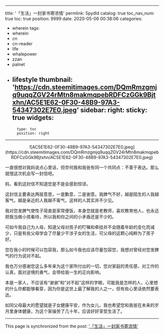 
---
title: '「生活」一封家书寄浓情'
permlink: 5pydld
catalog: true
toc_nav_num: true
toc: true
position: 9999
date: 2020-05-06 00:38:06
categories:
- wherein
tags:
- wherein
- cn
- cn-reader
- life
- whalepower
- zzan
- palnet
- lifestyle
thumbnail: 'https://cdn.steemitimages.com/DQmRmzgmjq9uqqZGV24rMtn8makmqpebRDFCzGGk9Bjtxhn/AC5E1E62-0F30-48B9-97A3-54347302E7E0.jpeg'
sidebar:
    right:
        sticky: true
widgets:
    -
        type: toc
        position: right
---


<center>![AC5E1E62-0F30-48B9-97A3-54347302E7E0.jpeg](https://cdn.steemitimages.com/DQmRmzgmjq9uqqZGV24rMtn8makmqpebRDFCzGGk9Bjtxhn/AC5E1E62-0F30-48B9-97A3-54347302E7E0.jpeg)</center>

一直很想对我妈说点心里话，但奈何我和我爸有同一个共同点：不善于表达。那么就借这次机会写一封信吧。

妈，看到这封信不知道您是不是会感到惊讶。

这封信主要表达两层意思，一是歉意，二是谢意。我脾气不好，越是陌生的人我越客气，越是亲近的人我越不客气，这样的人其实并不少见。

我对您发脾气使性子简直是家常便饭，本身您就是老教师，喜欢教育他人，也永远把我当做小孩看待，所以我和你之间的小矛盾还是不少的。

可如今我自己为人母，知道父母对孩子的叮嘱和牵挂并不会随着年龄的变化而减少，只是有些父母学会了尽量少干涉子女的生活，可父母的这颗心纯粹为了孩子好。

您在我小的时候可以包容我，那么如今我也应该尽量包容您，我想对曾经对您发脾气的行为说对不起。

我也万分感谢您这么多年来为这个家所付出的一切，您对家庭的责任感，对工作的认真，面对逆境的勇气，会带给我一生的正向影响。

本是一家人，不应该有“谢谢”和“对不起”这样的字眼，可能我是怎样的人，心里想的什么你都能够看穿，因为你是这世上最了解我的人之一，但有些心里话依然要表达。

如同父母最大的愿望就是子女健康平安，作为女儿，我也希望您和我爸在未来的岁月里身体健康，为这个家操劳了几十年，应该好好享受生活了。

- - -

This page is synchronized from the post: ['「生活」一封家书寄浓情'](https://steemit.com/@mrspointm/5pydld)
